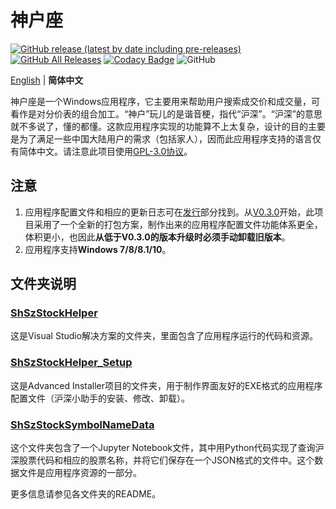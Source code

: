 # 神户座

[![GitHub release (latest by date including pre-releases)](https://img.shields.io/github/v/release/ArvinZJC/ShSzStockHelper-Windows?include_prereleases)](../../releases)
[![GitHub All Releases](https://img.shields.io/github/downloads/ArvinZJC/ShSzStockHelper-Windows/total)](../../releases)
[![Codacy Badge](https://app.codacy.com/project/badge/Grade/980d1c6c75754cdf9900139f5c5eb66f)](https://www.codacy.com/gh/ArvinZJC/ShSzStockHelper-Windows/dashboard?utm_source=github.com&amp;utm_medium=referral&amp;utm_content=ArvinZJC/ShSzStockHelper-Windows&amp;utm_campaign=Badge_Grade)
![GitHub](https://img.shields.io/github/license/ArvinZJC/ShSzStockHelper-Windows)

[English](./README.md) | **简体中文**

神户座是一个Windows应用程序，它主要用来帮助用户搜索成交价和成交量，可看作是对分价表的组合加工。“神户”玩儿的是谐音梗，指代“沪深”。“沪深”的意思就不多说了，懂的都懂。这款应用程序实现的功能算不上太复杂，设计的目的主要是为了满足一些中国大陆用户的需求（包括家人），因而此应用程序支持的语言仅有简体中文。请注意此项目使用[GPL-3.0协议](./LICENSE)。

## 注意

1. 应用程序配置文件和相应的更新日志可在[发行](../../releases)部分找到。从[V0.3.0](../../releases/tag/v0.3.0)开始，此项目采用了一个全新的打包方案，制作出来的应用程序配置文件功能体系更全，体积更小，也因此**从低于V0.3.0的版本升级时必须手动卸载旧版本**。
2. 应用程序支持**Windows 7/8/8.1/10**。

## 文件夹说明

### [ShSzStockHelper](./ShSzStockHelper)

这是Visual Studio解决方案的文件夹，里面包含了应用程序运行的代码和资源。

### [ShSzStockHelper_Setup](./ShSzStockHelper_Setup)

这是Advanced Installer项目的文件夹，用于制作界面友好的EXE格式的应用程序配置文件（沪深小助手的安装、修改、卸载）。

### [ShSzStockSymbolNameData](./ShSzStockSymbolNameData)

这个文件夹包含了一个Jupyter Notebook文件，其中用Python代码实现了查询沪深股票代码和相应的股票名称，并将它们保存在一个JSON格式的文件中。这个数据文件是应用程序资源的一部分。

更多信息请参见各文件夹的README。
